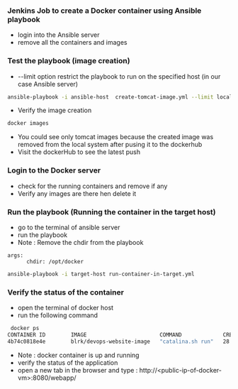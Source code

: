 ### Jenkins Job to create a Docker container using Ansible playbook
* login into the Ansible server
* remove all the containers and images
### Test the playbook (image creation)
* --limit option restrict the playbook to run on the specified host (in our case Ansible server)
``` bash
ansible-playbook -i ansible-host  create-tomcat-image.yml --limit localhost
```
* Verify the image creation
``` bash
docker images
```
* You could see only tomcat images because the created image was removed from the local system after pusing it to the dockerhub
* Visit the dockerHub to see the latest push
### Login to the Docker server
* check for the running containers and remove if any
* Verify any images are there hen delete it
### Run the playbook (Running the container in the target host)
* go to the terminal of ansible server
* run the playbook
* Note : Remove the chdir from the playbook
```
args:
      chdir: /opt/docker
```
``` bash
ansible-playbook -i target-host run-container-in-target.yml 
```
### Verify the status of the container
* open the terminal of docker host
* run the following command
``` bash
 docker ps
CONTAINER ID        IMAGE                       COMMAND             CREATED             STATUS              PORTS                    NAMES
4b74c0818e4e        blrk/devops-website-image   "catalina.sh run"   28 seconds ago      Up 26 seconds       0.0.0.0:8080->8080/tcp   devops-website
```
* Note : docker container is up and running
* verify the status of the application
* open a new tab in the browser and type : http://\<public-ip-of-docker-vm\>:8080/webapp/


